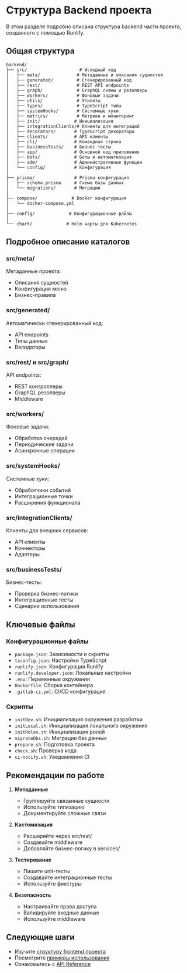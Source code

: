 # Структура Backend проекта

В этом разделе подробно описана структура backend части проекта, созданного с помощью Runlify.

## Общая структура

```
backend/
├── src/                    # Исходный код
│   ├── meta/              # Метаданные и описания сущностей
│   ├── generated/         # Сгенерированный код
│   ├── rest/              # REST API endpoints
│   ├── graph/             # GraphQL схемы и резолверы
│   ├── workers/           # Фоновые задачи
│   ├── utils/             # Утилиты
│   ├── types/             # TypeScript типы
│   ├── systemHooks/       # Системные хуки
│   ├── metrics/           # Метрики и мониторинг
│   ├── init/             # Инициализация
│   ├── integrationClients/# Клиенты для интеграций
│   ├── decorators/       # TypeScript декораторы
│   ├── clients/          # API клиенты
│   ├── cli/              # Командная строка
│   ├── businessTests/    # Бизнес-тесты
│   ├── app/              # Основной код приложения
│   ├── bots/             # Боты и автоматизация
│   ├── adm/              # Административные функции
│   └── config/           # Конфигурация
│
├── prisma/               # Prisma конфигурация
│   ├── schema.prisma     # Схема базы данных
│   └── migrations/       # Миграции
│
├── compose/             # Docker конфигурация
│   └── docker-compose.yml
│
├── config/             # Конфигурационные файлы
│
└── chart/             # Helm чарты для Kubernetes
```

## Подробное описание каталогов

### src/meta/
Метаданные проекта:
- Описания сущностей
- Конфигурация меню
- Бизнес-правила

### src/generated/
Автоматически сгенерированный код:
- API endpoints
- Типы данных
- Валидаторы

### src/rest/ и src/graph/
API endpoints:
- REST контроллеры
- GraphQL резолверы
- Middleware

### src/workers/
Фоновые задачи:
- Обработка очередей
- Периодические задачи
- Асинхронные операции

### src/systemHooks/
Системные хуки:
- Обработчики событий
- Интеграционные точки
- Расширения функционала

### src/integrationClients/
Клиенты для внешних сервисов:
- API клиенты
- Коннекторы
- Адаптеры

### src/businessTests/
Бизнес-тесты:
- Проверка бизнес-логики
- Интеграционные тесты
- Сценарии использования

## Ключевые файлы

### Конфигурационные файлы
- `package.json`: Зависимости и скрипты
- `tsconfig.json`: Настройки TypeScript
- `runlify.json`: Конфигурация Runlify
- `runlify.developer.json`: Локальные настройки
- `.env`: Переменные окружения
- `Dockerfile`: Сборка контейнера
- `.gitlab-ci.yml`: CI/CD конфигурация

### Скрипты
- `initDev.sh`: Инициализация окружения разработки
- `initLocal.sh`: Инициализация локального окружения
- `initRoles.sh`: Инициализация ролей
- `migrateDbs.sh`: Миграции баз данных
- `prepare.sh`: Подготовка проекта
- `check.sh`: Проверка кода
- `ci-notify.sh`: Уведомления CI

## Рекомендации по работе

1. **Метаданные**
   - Группируйте связанные сущности
   - Используйте типизацию
   - Документируйте сложные связи

2. **Кастомизация**
   - Расширяйте через src/rest/
   - Создавайте middleware
   - Добавляйте бизнес-логику в services/

3. **Тестирование**
   - Пишите unit-тесты
   - Создавайте интеграционные тесты
   - Используйте фикстуры

4. **Безопасность**
   - Настраивайте права доступа
   - Валидируйте входные данные
   - Используйте middleware

## Следующие шаги

- Изучите [структуру frontend проекта](./12-frontend-structure.md)
- Посмотрите [примеры использования](./07-examples.md)
- Ознакомьтесь с [API Reference](./06-api-reference.md) 
